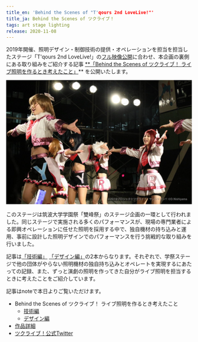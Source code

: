 ```yaml
---
title_en: 'Behind the Scenes of "T'qours 2nd LoveLive!"'
title_ja: Behind the Scenes of ツクライブ！
tags: art stage lighting
release: 2020-11-08
---
```


2019年開催、照明デザイン・制御技術の提供・オペレーションを担当を担当したステージ「T'qours 2nd LoveLive!」の[フル映像公開](https://youtu.be/uOftsbFQ33g)に合わせ、本企画の裏側にある取り組みをご紹介する記事 [**「Behind the Scenes of ツクライブ！ ライブ照明を作るとき考えたこと」](https://note.com/nandenjin/n/n9a08fdcaaff8)** を公開いたします。

[![](/assets/works/tsukulive19/0.jpg)](https://www.youtube.com/watch?v=uOftsbFQ33g)

このステージは筑波大学学園祭「雙峰祭」のステージ企画の一環として行われました。同じステージで実施される多くのパフォーマンスが、現場の専門業者による即興オペレーションに任せた照明を採用する中で、独自機材の持ち込みと運用、事前に設計した照明デザインでのパフォーマンスを行う挑戦的な取り組みを行いました。

記事は[「技術編」](https://note.com/nandenjin/n/n9a08fdcaaff8) [「デザイン編」](https://note.com/nandenjin/n/naaf4cb3f364e)の2本からなります。それぞれで、学祭ステージで他の団体がやらない照明機材の独自持ち込みとオペレートを実現するにあたっての記録、また、ずっと演劇の照明を作ってきた自分がライブ照明を担当するときに考えたことをご紹介しています。

記事はnoteで本日よりご覧いただけます。

* Behind the Scenes of ツクライブ！ ライブ照明を作るとき考えたこと
  * [技術編](https://note.com/nandenjin/n/n9a08fdcaaff8)
  * [デザイン編](https://note.com/nandenjin/n/naaf4cb3f364e)
* [作品詳細](/works/tsukulive19.md)
* [ツクライブ！公式Twitter](https://twitter.com/tsuku_live)
